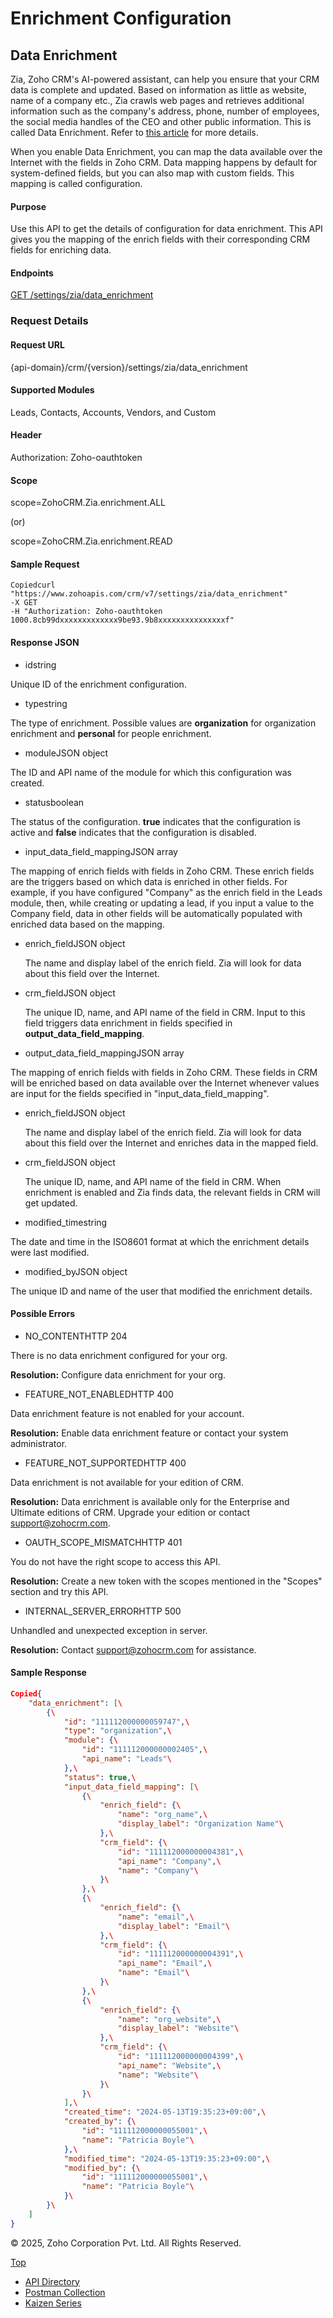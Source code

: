 
# Enrichment Configuration

## Data Enrichment

Zia, Zoho CRM's AI-powered assistant, can help you ensure that your CRM data is complete and updated. Based on information as little as website, name of a company etc., Zia crawls web pages and retrieves additional information such as the company's address, phone, number of employees, the social media handles of the CEO and other public information. This is called Data Enrichment. Refer to [this article](https://help.zoho.com/portal/en/kb/crm/zia-artificial-intelligence/data-enrichment-1/articles/zia-data-enrichment#Supported_Modules) for more details.

When you enable Data Enrichment, you can map the data available over the Internet with the fields in Zoho CRM. Data mapping happens by default for system-defined fields, but you can also map with custom fields. This mapping is called configuration.

#### Purpose

Use this API to get the details of configuration for data enrichment. This API gives you the mapping of the enrich fields with their corresponding CRM fields for enriching data.

#### Endpoints

[GET /settings/zia/data\_enrichment](https://www.zoho.com/crm/developer/docs/api/v7/zia-enrichment/get-config.html)

### Request Details

#### Request URL

{api-domain}/crm/{version}/settings/zia/data\_enrichment

#### Supported Modules

Leads, Contacts, Accounts, Vendors, and Custom

#### Header

Authorization: Zoho-oauthtoken<access-token>

#### Scope

scope=ZohoCRM.Zia.enrichment.ALL

(or)

scope=ZohoCRM.Zia.enrichment.READ

#### Sample Request

``` curl
Copiedcurl "https://www.zohoapis.com/crm/v7/settings/zia/data_enrichment"
-X GET
-H "Authorization: Zoho-oauthtoken 1000.8cb99dxxxxxxxxxxxxx9be93.9b8xxxxxxxxxxxxxxxf"
```

#### Response JSON

- idstring



Unique ID of the enrichment configuration.

- typestring



The type of enrichment. Possible values are **organization** for organization enrichment and **personal** for people enrichment.

- moduleJSON object



The ID and API name of the module for which this configuration was created.

- statusboolean



The status of the configuration. **true** indicates that the configuration is active and **false** indicates that the configuration is disabled.

- input\_data\_field\_mappingJSON array



The mapping of enrich fields with fields in Zoho CRM. These enrich fields are the triggers based on which data is enriched in other fields. For example, if you have configured "Company" as the enrich field in the Leads module, then, while creating or updating a lead, if you input a value to the Company field, data in other fields will be automatically populated with enriched data based on the mapping.



  - enrich\_fieldJSON object



    The name and display label of the enrich field. Zia will look for data about this field over the Internet.

  - crm\_fieldJSON object



    The unique ID, name, and API name of the field in CRM. Input to this field triggers data enrichment in fields specified in **output\_data\_field\_mapping**.
- output\_data\_field\_mappingJSON array



The mapping of enrich fields with fields in Zoho CRM. These fields in CRM will be enriched based on data available over the Internet whenever values are input for the fields specified in "input\_data\_field\_mapping".



  - enrich\_fieldJSON object



    The name and display label of the enrich field. Zia will look for data about this field over the Internet and enriches data in the mapped field.

  - crm\_fieldJSON object



    The unique ID, name, and API name of the field in CRM. When enrichment is enabled and Zia finds data, the relevant fields in CRM will get updated.
- modified\_timestring



The date and time in the ISO8601 format at which the enrichment details were last modified.

- modified\_byJSON object



The unique ID and name of the user that modified the enrichment details.


#### Possible Errors

- NO\_CONTENTHTTP 204



There is no data enrichment configured for your org.

**Resolution:** Configure data enrichment for your org.

- FEATURE\_NOT\_ENABLEDHTTP 400



Data enrichment feature is not enabled for your account.

**Resolution:** Enable data enrichment feature or contact your system administrator.

- FEATURE\_NOT\_SUPPORTEDHTTP 400



Data enrichment is not available for your edition of CRM.

**Resolution:** Data enrichment is available only for the Enterprise and Ultimate editions of CRM. Upgrade your edition or contact support@zohocrm.com.

- OAUTH\_SCOPE\_MISMATCHHTTP 401



You do not have the right scope to access this API.

**Resolution:** Create a new token with the scopes mentioned in the "Scopes" section and try this API.

- INTERNAL\_SERVER\_ERRORHTTP 500



Unhandled and unexpected exception in server.

**Resolution:** Contact support@zohocrm.com for assistance.


#### Sample Response

``` json
Copied{
    "data_enrichment": [\
        {\
            "id": "111112000000059747",\
            "type": "organization",\
            "module": {\
                "id": "111112000000002405",\
                "api_name": "Leads"\
            },\
            "status": true,\
            "input_data_field_mapping": [\
                {\
                    "enrich_field": {\
                        "name": "org_name",\
                        "display_label": "Organization Name"\
                    },\
                    "crm_field": {\
                        "id": "111112000000004381",\
                        "api_name": "Company",\
                        "name": "Company"\
                    }\
                },\
                {\
                    "enrich_field": {\
                        "name": "email",\
                        "display_label": "Email"\
                    },\
                    "crm_field": {\
                        "id": "111112000000004391",\
                        "api_name": "Email",\
                        "name": "Email"\
                    }\
                },\
                {\
                    "enrich_field": {\
                        "name": "org_website",\
                        "display_label": "Website"\
                    },\
                    "crm_field": {\
                        "id": "111112000000004399",\
                        "api_name": "Website",\
                        "name": "Website"\
                    }\
                }\
            ],\
            "created_time": "2024-05-13T19:35:23+09:00",\
            "created_by": {\
                "id": "111112000000055001",\
                "name": "Patricia Boyle"\
            },\
            "modified_time": "2024-05-13T19:35:23+09:00",\
            "modified_by": {\
                "id": "111112000000055001",\
                "name": "Patricia Boyle"\
            }\
        }\
    ]
}
```

© 2025, Zoho Corporation Pvt. Ltd. All Rights Reserved.

[Top](https://www.zoho.com/crm/developer/docs/api/v7/zia-enrichment/get-config.html#top)

- [API Directory](https://www.zoho.com/crm/developer/docs/api-directory.html?source_from=qlink_)
- [Postman Collection](https://www.postman.com/zohocrmdevelopers/workspace/zoho-crm-developers/overview?source_from=qlink_)
- [Kaizen Series](https://www.zoho.com/crm/developer/docs/kaizen-series-directory.html?source_from=qlink_)